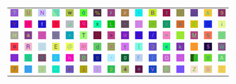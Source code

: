 <table>
<tr>
<td><img src="3F.gif"></td>
<td><img src="55.gif"></td>
<td><img src="4E.gif"></td>
<td><img src="gr3.gif"></td>
<td><img src="77.gif"></td>
<td><img src="30.gif"></td>
<td><img src="25.gif"></td>
<td><img src="72.gif"></td>
<td><img src="23.gif"></td>
<td><img src="6C.gif"></td>
<td><img src="42.gif"></td>
<td><img src="31.gif"></td>
<td><img src="2E.gif"></td>
<td><img src="gr2.gif"></td>
<td><img src="26.gif"></td>
<td><img src="39.gif"></td>
</tr>
<tr>
<td><img src="59.gif"></td>
<td><img src="79.gif"></td>
<td><img src="66.gif"></td>
<td><img src="21.gif"></td>
<td><img src="4A.gif"></td>
<td><img src="71.gif"></td>
<td><img src="78.gif"></td>
<td><img src="4C.gif"></td>
<td><img src="22.gif"></td>
<td><img src="49.gif"></td>
<td><img src="7E.gif"></td>
<td><img src="58.gif"></td>
<td><img src="73.gif"></td>
<td><img src="43.gif"></td>
<td><img src="51.gif"></td>
<td><img src="69.gif"></td>
</tr>
<tr>
<td><img src="48.gif"></td>
<td><img src="61.gif"></td>
<td><img src="2C.gif"></td>
<td><img src="62.gif"></td>
<td><img src="2B.gif"></td>
<td><img src="54.gif"></td>
<td><img src="50.gif"></td>
<td><img src="3E.gif"></td>
<td><img src="75.gif"></td>
<td><img src="63.gif"></td>
<td><img src="2F.gif"></td>
<td><img src="3D.gif"></td>
<td><img src="2A.gif"></td>
<td><img src="4D.gif"></td>
<td><img src="35.gif"></td>
<td><img src="4F.gif"></td>
</tr>
<tr>
<td><img src="6F.gif"></td>
<td><img src="52.gif"></td>
<td><img src="28.gif"></td>
<td><img src="45.gif"></td>
<td><img src="40.gif"></td>
<td><img src="6D.gif"></td>
<td><img src="64.gif"></td>
<td><img src="5E.gif"></td>
<td><img src="74.gif"></td>
<td><img src="7B.gif"></td>
<td><img src="33.gif"></td>
<td><img src="3C.gif"></td>
<td><img src="6B.gif"></td>
<td><img src="7A.gif"></td>
<td><img src="24.gif"></td>
<td><img src="57.gif"></td>
</tr>
<tr>
<td><img src="27.gif"></td>
<td><img src="3B.gif"></td>
<td><img src="6E.gif"></td>
<td><img src="4B.gif"></td>
<td><img src="68.gif"></td>
<td><img src="44.gif"></td>
<td><img src="36.gif"></td>
<td><img src="60.gif"></td>
<td><img src="67.gif"></td>
<td><img src="46.gif"></td>
<td><img src="7C.gif"></td>
<td><img src="47.gif"></td>
<td><img src="5F.gif"></td>
<td><img src="gr1.gif"></td>
<td><img src="38.gif"></td>
<td><img src="41.gif"></td>
</tr>
<tr>
<td><img src="37.gif"></td>
<td><img src="3A.gif"></td>
<td><img src="29.gif"></td>
<td><img src="2D.gif"></td>
<td><img src="76.gif"></td>
<td><img src="6A.gif"></td>
<td><img src="7D.gif"></td>
<td><img src="32.gif"></td>
<td><img src="34.gif"></td>
<td><img src="65.gif"></td>
<td><img src="56.gif"></td>
<td><img src="70.gif"></td>
<td><img src="5D.gif"></td>
<td><img src="5A.gif"></td>
<td><img src="53.gif"></td>
<td><img src="5B.gif"></td>
</tr>
</table>
